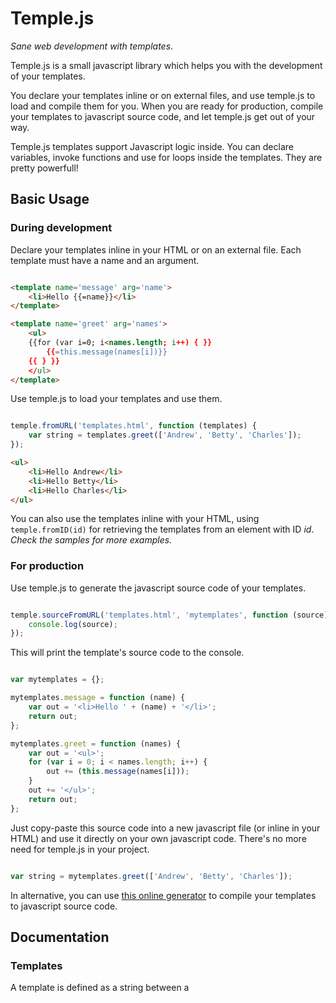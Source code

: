 Temple.js
=========

*Sane web development with templates*.

Temple.js is a small javascript library which helps you with the development of your templates.

You declare your templates inline or on external files, and use temple.js to load and compile them for you. When you are ready for production, compile your templates to javascript source code, and let temple.js get out of your way.

Temple.js templates support Javascript logic inside. You can declare variables, invoke functions and use for loops inside the templates. They are pretty powerfull!


## Basic Usage

### During development

Declare your templates inline in your HTML or on an external file. Each template must have a name and an argument.

```html

<template name='message' arg='name'>
    <li>Hello {{=name}}</li>
</template>

<template name='greet' arg='names'>
    <ul>
    {{for (var i=0; i<names.length; i++) { }}
        {{=this.message(names[i])}}
    {{ } }}
    </ul>
</template>

```

Use temple.js to load your templates and use them.

```javascript

temple.fromURL('templates.html', function (templates) {
    var string = templates.greet(['Andrew', 'Betty', 'Charles']);
});

```

```html
<ul>
    <li>Hello Andrew</li>
    <li>Hello Betty</li>
    <li>Hello Charles</li>
</ul>

```

You can also use the templates inline with your HTML, using `temple.fromID(id)` for retrieving the templates from an element with ID *id*.
*Check the samples for more examples.*


### For production

Use temple.js to generate the javascript source code of your templates.


```javascript

temple.sourceFromURL('templates.html', 'mytemplates', function (source) {
    console.log(source);
});

```

This will print the template's source code to the console.

```javascript

var mytemplates = {};

mytemplates.message = function (name) {
    var out = '<li>Hello ' + (name) + '</li>';
    return out;
};

mytemplates.greet = function (names) {
    var out = '<ul>';
    for (var i = 0; i < names.length; i++) {
        out += (this.message(names[i]));
    }
    out += '</ul>';
    return out;
};


```

Just copy-paste this source code into a new javascript file (or inline in your HTML) and use it directly on your own javascript code. There's no more need for temple.js in your project.

```javascript

var string = mytemplates.greet(['Andrew', 'Betty', 'Charles']);

```


In alternative, you can use [this online generator](http://joaoventura.github.io/temple.js/generator/index.html) to compile your templates to javascript source code.




## Documentation


### Templates

A template is defined as a string between a <template> tag and includes two attributes - the template name and the template argument. Temple.js only accepts one argument per template.

```html
<template name='message' arg='name'>
    <li>Hello {{=name}}</li>
</template>
```

The previous template gets compiled to the following javascript function:

```javascript
function message(name) {
    var out = '<li>Hello ' + (name) + '</li>';
    return out;
};
```

Internally, temple.js just compiles templates to functions. During development of your templates, it does it automatically for you, and for production you just grab your template's javascript source code.


### Functions

Besides templates, you can also define functions that can be useful, for instance, for defining presentation logic.
The main difference between functions and templates, is that the content of functions must be pure javascript code. But, similarly to templates, functions must have a name and an argument. For instance,

```html
<function name='beautify' arg='someone'>
    var x = 0;
    return "Hi" + someone + " you are beautiful!";
</function>
```

gets compiled to:

```javascript
function beautify(someone) {
    var x = 0;
    return "Hi" + someone + " you are beautiful!";
};
```

Basically, temple.js returns the contents of functions as they are defined.


### Template logic

Since templates will eventually get compiled to javascript source code, this means that you can use javascript code inside your templates. This is a very powerfull mechanism.

```html
<template name='message' arg='name'>
    {{var someNumber = Math.random();}}
    {{var idiot = name + ' is idiot!';}}
    <li>Hello {{=idiot}}</li>
</template>
```

The previous template gets compiled to the following javascript function:

```javascript
function message(name) {
    var out = '';
    var someNumber = Math.random();
    var idiot = name + ' is idiot!';
    out += '<li>Hello ' + (idiot) + '</li>';
    return out;
};

```
Notice the *semicolon* after the variable declarations and function calls, and the *equal sign* when we want to use a variable or a function's result as string and concatenate it to the return variable `out`.

Another powerfull mechanism is the invocation of sub templates in your templates. This allows you to modularize your code.

```html

<template name='message' arg='name'>
    <li>Hello {{=name}}</li>
</template>

<template name='greet' arg='names'>
    <ul>
    {{for (var i=0; i<names.length; i++) { }}
        {{=this.message(names[i])}}
    {{ } }}
    </ul>
</template>

```

Notice how we must use the `this` keyword to reference the *message* template, and how we use the *equal sign* to append the message string to the result of the *greet* template.



### Template locations

You can define one or more templates inside the html document (for instance, inside a script element with the text attribute to something other than 'text/javascript'), or on an external file. For external files, use `fromURL(url, callback)` to load the external file asynchronously.

When you need greater modularity, you can create multiple template files (or elements) and use them under the same namespace. You just need to declare them when loading your templates, using for instance `fromURL(['template1.html' ,'template2.html'], function(mytemplates) {});`.

Check the samples for more examples for loading templates and functions inline, or from external files.


### Public functions

* `fromID(id)`: Loads templates given an element ID (or array of IDs) and returns them as ready-to-use functions.

* `fromURL(url, callback)`: Loads templates from an url (or array of urls) and returns them as ready-to-use functions.

* `sourceFromID(id, namespace)`: Loads templates given an element ID (or array of IDs) and returns them as javascript source code with a given namespace, so that they can be used in production.

* `sourceFromURL(url, namespace, callback)`: Loads templates from an url (or array of urls) and returns them as javascript source code with a given namespace, so that they can be used in production.

* `build(string)`: Parses a string with templates and returns them as compiled javascript.

* `buildString(string)`: Parses a string with templates and returns them as javascript source code.



## Resources:

* Github Page: http://joaoventura.github.io/temple.js/
* Online generator: http://joaoventura.github.io/temple.js/generator/index.html
